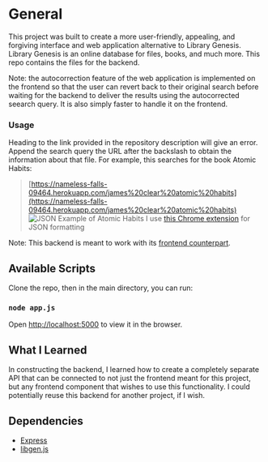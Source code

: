 # General
This project was built to create a more user-friendly, appealing, and forgiving interface and web application alternative to Library Genesis. Library Genesis is an online database for files, books, and much more. This repo contains the files for the backend.

Note: the autocorrection feature of the web application is implemented on the frontend so that the user can revert back to their original search before waiting for the backend to deliver the results using the autocorrected seearch query. It is also simply faster to handle it on the frontend. 
### Usage
Heading to the link provided in the repository description will give an error. Append the search query the URL after the backslash to obtain the information about that file.
For example, this searches for the book Atomic Habits:
> [https://nameless-falls-09464.herokuapp.com/james%20clear%20atomic%20habits](https://nameless-falls-09464.herokuapp.com/james%20clear%20atomic%20habits)
![JSON Example of Atomic Habits](https://i.imgur.com/2Z7520m.jpg)
I use [this Chrome extension](https://chrome.google.com/webstore/detail/json-viewer-awesome/iemadiahhbebdklepanmkjenfdebfpfe?hl=en) for JSON formatting

Note: This backend is meant to work with its [frontend counterpart](https://github.com/azc242/libgen-frontend).

## Available Scripts

Clone the repo, then in the main directory, you can run:

### `node app.js`
Open [http://localhost:5000](http://localhost:5000) to view it in the browser.

## What I Learned

In constructing the backend, I learned how to create a completely separate API that can be connected to not just the frontend meant for this project, but any frontend component that wishes to use this functionality. I could potentially reuse this backend for another project, if I wish.

## Dependencies
- [Express](http://expressjs.com/)
- [libgen.js](https://www.npmjs.com/package/libgen)
